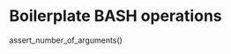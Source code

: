 Boilerplate BASH operations
===========================

assert_number_of_arguments()
````````````````````````````


